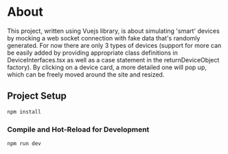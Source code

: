 
# About

This project, written using Vuejs library, is about simulating 'smart' devices by mocking a web socket connection with fake data that's randomly generated. For now there are only 3 types of devices (support for more can be easily added by providing appropriate class definitions in DeviceInterfaces.tsx as well as a case statement in the returnDeviceObject factory). By clicking on a device card, a more detailed one will pop up, which can be freely moved around the site and resized.

## Project Setup

```sh
npm install
```

### Compile and Hot-Reload for Development

```sh
npm run dev
```
